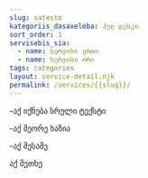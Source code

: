 ```yaml
---
slug: satesto
kategoriis_dasaxeleba: ჰელ დესკი
sort_order: 1
servisebis_sia:
  - name: სერვისი ერთი
  - name: სერვისი ორი
tags: categories
layout: service-detail.njk
permalink: /services/{{slug}}/
---
```

\-აქ იქნება სრული ტექსტი 

\-აქ მეორე ხაზია

\-აქ მესამე

აქ მეთხე
